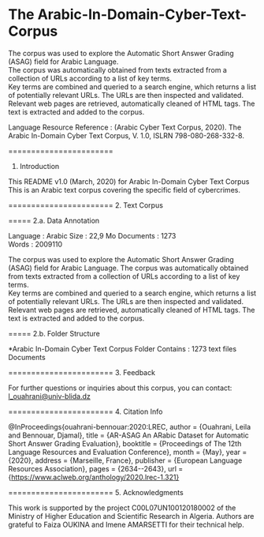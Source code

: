 # The Arabic-In-Domain-Cyber-Text-Corpus
The corpus  was used to explore the Automatic Short Answer Grading (ASAG) field for Arabic Language.  
The corpus was automatically obtained from texts extracted from a collection of URLs according to a list of key terms.   
Key terms are combined and queried to a search engine, which returns a list of potentially relevant URLs.  The URLs are then inspected and validated.   Relevant web pages are retrieved, automatically cleaned of HTML tags.  The text is extracted and added to the corpus.

Language Resource Reference : 
(Arabic Cyber Text Corpus, 2020). The Arabic In-Domain Cyber Text Corpus, V. 1.0, 
ISLRN 798-080-268-332-8.

=======================
1. Introduction

This README v1.0 (March, 2020) for Arabic In-Domain Cyber Text Corpus
This is an Arabic text corpus covering the specific  field of cybercrimes. 
 
=======================
2. Text Corpus

=====
2.a. Data Annotation

Language : Arabic
Size : 22,9 Mo
Documents : 1273  
Words : 2009110


The corpus  was used to explore the Automatic Short Answer Grading (ASAG) field for Arabic Language. 
The corpus was automatically obtained from texts extracted from a collection of URLs according to a list of key terms.  
Key terms are combined and queried to a search engine, which returns a list of potentially relevant URLs. 
The URLs are then inspected and validated.  
Relevant web pages are retrieved, automatically cleaned of HTML tags. 
The text is extracted and added to the corpus.
 
=====
2.b. Folder Structure

*Arabic In-Domain Cyber Text Corpus Folder 
	 Contains : 1273 text files Documents 

=======================
3. Feedback

For further questions or inquiries about this corpus, you can contact:
l_ouahrani@univ-blida.dz  
 

=======================
4. Citation Info 

@InProceedings{ouahrani-bennouar:2020:LREC,
author = {Ouahrani, Leila and Bennouar, Djamal},
title = {AR-ASAG An ARabic Dataset for Automatic Short Answer Grading Evaluation},
booktitle = {Proceedings of The 12th Language Resources and Evaluation Conference},
month = {May},
year = {2020},
address = {Marseille, France},
publisher = {European Language Resources Association},
pages = {2634--2643}, 
url = {https://www.aclweb.org/anthology/2020.lrec-1.321}

=======================
5. Acknowledgments

This work is supported by the project C00L07UN100120180002 of the Ministry of 
Higher Education and Scientific Research in Algeria. 
Authors are grateful to Faiza OUKINA and Imene AMARSETTI for their technical help. 
